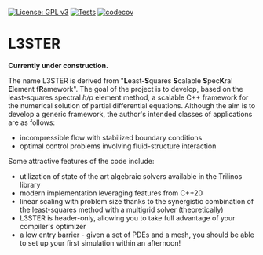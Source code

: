 [![License: GPL v3](https://img.shields.io/badge/License-GPLv3-blue.svg)](https://www.gnu.org/licenses/gpl-3.0)
[![Tests](https://github.com/kubagalecki/L3STER/workflows/tests/badge.svg)](https://github.com/kubagalecki/L3STER/actions)
[![codecov](https://codecov.io/gh/kubagalecki/L3STER/branch/main/graph/badge.svg?token=6VT1TVS7FG)](https://codecov.io/gh/kubagalecki/L3STER)

# L3STER

**Currently under construction.**

The name L3STER is derived from "**L**east-**S**quares **S**calable **S**pec**K**ral **E**lement f**R**amework".
The goal of the project is to develop, based on the least-squares spectral *h/p* element method, a scalable C++ framework for the numerical solution of partial differential equations.
Although the aim is to develop a generic framework, the author's intended classes of applications are as follows:
- incompressible flow with stabilized boundary conditions
- optimal control problems involving fluid-structure interaction

Some attractive features of the code include:
- utilization of state of the art algebraic solvers available in the Trilinos library
- modern implementation leveraging features from C++20
- linear scaling with problem size thanks to the synergistic combination of the least-squares method with a multigrid solver (theoretically)
- L3STER is header-only, allowing you to take full advantage of your compiler's optimizer
- a low entry barrier - given a set of PDEs and a mesh, you should be able to set up your first simulation within an afternoon!
